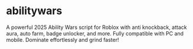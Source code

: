 # abilitywars
A powerful 2025 Ability Wars script for Roblox with anti knockback, attack aura, auto farm, badge unlocker, and more. Fully compatible with PC and mobile. Dominate effortlessly and grind faster!
